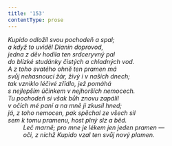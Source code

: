 ```yaml
---
title: '153'
contentType: prose
---
```


_Kupido odložil svou pochodeň a spal;  
a když to uviděl Dianin doprovod,  
jedna z děv hodila ten srdceryvný pal  
do blízké studánky čistých a chladných vod.  
A z toho svatého ohně ten pramen má  
svůj nehasnoucí žár, živý i v našich dnech;  
tak vzniklo léčivé zřídlo, jež pomáhá  
s nejlepším účinkem v nejhorších nemocech.  
Tu pochodeň si však bůh znovu zapálil  
v očích mé paní a na mně ji zkusil hned;  
já, z toho nemocen, pak spěchal ze všech sil  
sem k tomu pramenu, host plný slz a běd.  
         Leč marně; pro mne je lékem jen jeden pramen —  
         oči, z nichž Kupido vzal ten svůj nový plamen._
